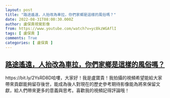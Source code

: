 ```yaml
---
layout: post
title: "路途遙遠，人抬改為車拉，你們家鄉是這樣的風俗嗎？"
date: 2022-08-31T08:00:30.000Z
author: 盧保貴視覺影像
from: https://www.youtube.com/watch?v=yc8kzWGAflI
tags: [ 盧保貴 ]
comments: True
categories: [ 盧保貴 ]
---
```

<!--1661932830000-->
[路途遙遠，人抬改為車拉，你們家鄉是這樣的風俗嗎？](https://www.youtube.com/watch?v=yc8kzWGAflI)
------

<div>
https://bit.ly/2YsRD8D哈嘍，大家好！我是盧寶貴！我拍攝的視頻希望能給大家帶來貢獻能夠留存後世，能成為後人對現在的歷史參考期待影像能為將來保留文獻，給人們帶來更多的意義與思考。喜歡我的視頻記得評論哦！
</div>
